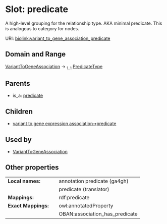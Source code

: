 
# Slot: predicate


A high-level grouping for the relationship type. AKA minimal predicate. This is analogous to category for nodes.

URI: [biolink:variant_to_gene_association_predicate](https://w3id.org/biolink/variant_to_gene_association_predicate)


## Domain and Range

[VariantToGeneAssociation](VariantToGeneAssociation.md) &#8594;  <sub>1..1</sub> [PredicateType](types/PredicateType.md)

## Parents

 *  is_a: [predicate](predicate.md)

## Children

 *  [variant to gene expression association➞predicate](variant_to_gene_expression_association_predicate.md)

## Used by

 * [VariantToGeneAssociation](VariantToGeneAssociation.md)

## Other properties

|  |  |  |
| --- | --- | --- |
| **Local names:** | | annotation predicate (ga4gh) |
|  | | predicate (translator) |
| **Mappings:** | | rdf:predicate |
| **Exact Mappings:** | | owl:annotatedProperty |
|  | | OBAN:association_has_predicate |

